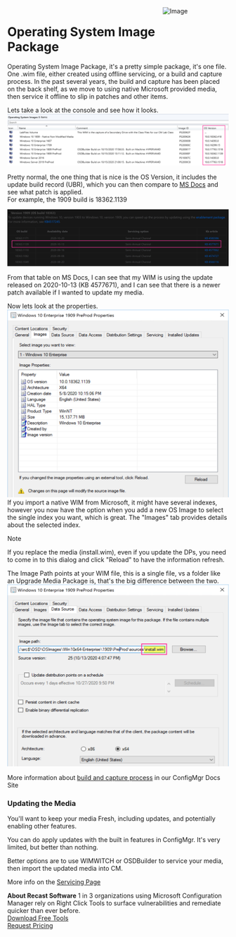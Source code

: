 <img style="float: right;" src="https://docs.recastsoftware.com/media/Recast-Logo-Dark_Horizontal_nav.png"  alt="Image" height="43" width="150">

# Operating System Image Package

Operating System Image Package, it's a pretty simple package, it's one file.  One .wim file, either created using offline servicing, or a build and capture process.  In the past several years, the build and capture has been placed on the back shelf, as we move to using native Microsoft provided media, then service it offline to slip in patches and other items.  

Lets take a look at the console and see how it looks.
[![OSImage 01](media/OSImage01.png)](media/OSImage01.png)

Pretty normal, the one thing that is nice is the OS Version, it includes the update build record (UBR), which you can then compare to [MS Docs](https://docs.microsoft.com/en-us/windows/release-information/) and see what patch is applied.  
For example, the 1909 build is 18362.1139

[![OSImage 02](media/OSImage02.png)](media/OSImage02.png)

From that table on MS Docs, I can see that my WIM is using the update released on 2020-10-13 (KB 4577671), and I can see that there is a newer patch available if I wanted to update my media.

Now lets look at the properties.
[![OSImage 03](media/OSImage03.png)](media/OSImage03.png)
If you import a native WIM from Microsoft, it might have several indexes, however you now have the option when you add a new OS Image to select the single index you want, which is great.  The "Images" tab provides details about the selected index.  
> [!NOTE]
> If you replace the media (install.wim), even if you update the DPs, you need to come in to this dialog and click "Reload" to have the information refresh.

The Image Path points at your WIM file, this is a single file, vs a folder like an Upgrade Media Package is, that's the big difference between the two.
[![OSImage 04](media/OSImage04.png)](media/OSImage04.png)

More information about [build and capture process](docs/ConfigMgr-Docs/TaskSequence/SCCM-TaskSequence-Step-Capture-Operating-System-Image.md) in our ConfigMgr Docs Site

### Updating the Media

You'll want to keep your media Fresh, including updates, and potentially enabling other features.

You can do apply updates with the built in features in ConfigMgr.  It's very limited, but better than nothing.

Better options are to use WIMWITCH or OSDBuilder to service your media, then import the updated media into CM.

More info on the [Servicing Page](SCCM-Content-Servicing-Media.md)

**About Recast Software**
1 in 3 organizations using Microsoft Configuration Manager rely on Right Click Tools to surface vulnerabilities and remediate quicker than ever before.  
[Download Free Tools](https://www.recastsoftware.com/?utm_source=cmdocs&utm_medium=referral&utm_campaign=cmdocs#formarea)  
[Request Pricing](https://www.recastsoftware.com/pricing?utm_source=cmdocs&utm_medium=referral&utm_campaign=cmdocs)
